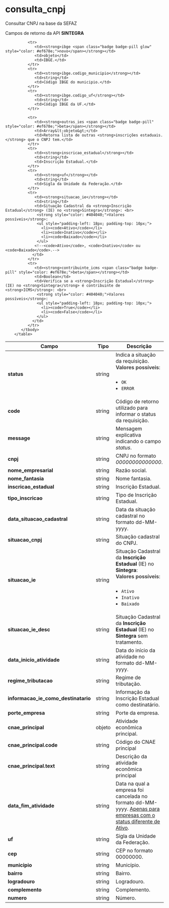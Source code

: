 # consulta_cnpj
Consultar CNPJ na base da SEFAZ

<div class="card-header">Campos de retorno da API <strong>SINTEGRA</strong></div>
<table class="table table-sm table-hover table-bordered table-striped">
           <thead>
              <tr>
                 <th>Campo</th>
                 <th>Tipo</th>
                 <th>Descrição</th>
              </tr>
           </thead>
           <tbody>
              <tr>
                <td><strong>status</strong></td>
                <td>string</td>
                <td>Indica a situação da requisição.<br>
                  <strong style="color: #404040;">Valores possíveis</strong>:
                  <ul style="padding-left: 18px; padding-top: 10px;">
                    <li><code>OK</code></li>
                    <li><code>ERROR</code></li>
                  </ul>
                </td>
              </tr>
              <tr>
                <td><strong>code</strong></td>
                <td>string</td>
                <td>Código de retorno utilizado para informar o status da requisição.</td>
              </tr>
              <tr>
                 <td><strong>message</strong></td>
                 <td>string</td>
                 <td>Mensagem explicativa indicando o campo <em>status</em>.</td>
              </tr>
              <tr>
                 <td><strong>cnpj</strong></td>
                 <td>string</td>
                 <td>CNPJ no formato <em>00000000000000</em>.</td>
              </tr>
              <tr>
                 <td><strong>nome_empresarial</strong></td>
                 <td>string</td>
                 <td>Razão social.</td>
              </tr>
              <tr>
                 <td><strong>nome_fantasia</strong></td>
                 <td>string</td>
                 <td>Nome fantasia.</td>
              </tr>
              <tr>
                 <td><strong>inscricao_estadual</strong></td>
                 <td>string</td>
                 <td>Inscrição Estadual.</td>
              </tr>
              <tr>
                 <td><strong>tipo_inscricao</strong></td>
                 <td>string</td>
                 <td>Tipo de Inscrição Estadual.</td>
              </tr>
              <tr>
                 <td><strong>data_situacao_cadastral</strong></td>
                 <td>string</td>
                 <td>Data da situação cadastral no formato dd-MM-yyyy.</td>
              </tr>
              <tr>
                 <td><strong>situacao_cnpj</strong></td>
                 <td>string</td>
                 <td>Situação cadastral do CNPJ.</td>
              </tr>
              <tr>
                 <td><strong>situacao_ie</strong></td>
                 <td>string</td>
                 <td>Situação Cadastral da <strong>Inscrição Estadual</strong> (IE) no <strong>Sintegra</strong>: <br> 
                  <strong style="color: #404040;">Valores possíveis</strong>:
                  <ul style="padding-left: 18px; padding-top: 10px;">
                    <li><code>Ativo</code></li>
                    <li><code>Inativo</code></li>
                    <li><code>Baixado</code></li>
                  </ul>
                 <!--<code>Ativo</code>, <code>Inativo</code> ou <code>Baixado</code>.-->
                </td>
              </tr>
              <tr>
                 <td><strong>situacao_ie_desc</strong></td>
                 <td>string</td>
                 <td>Situação Cadastral da <strong>Inscrição Estadual</strong> (IE) no <strong>Sintegra</strong> sem tratamento. <br> 
                </td>
              </tr>
              <tr>
                 <td><strong>data_inicio_atividade</strong></td>
                 <td>string</td>
                 <td>Data do início da atividade no formato dd-MM-yyyy.</td>
              </tr>
              <tr>
                 <td><strong>regime_tributacao</strong></td>
                 <td>string</td>
                 <td>Regime de tributação.</td>
              </tr>
              <tr>
                 <td><strong>informacao_ie_como_destinatario</strong></td>
                 <td>string</td>
                 <td>Informação da Inscrição Estadual como destinatário.</td>
              </tr>
              <tr>
                 <td><strong>porte_empresa</strong></td>
                 <td>string</td>
                 <td>Porte da empresa.</td>
              </tr>
              <tr>
                 <td><strong>cnae_principal</strong></td>
                 <td>objeto</td>
                 <td>Atividade econômica principal.</td>
              </tr>
              <tr>
                 <td><strong>cnae_principal.code</strong></td>
                 <td>string</td>
                 <td>Código do CNAE principal</td>
              </tr>
              <tr>
                 <td><strong>cnae_principal.text</strong></td>
                 <td>string</td>
                 <td>Descrição da atividade econômica principal</td>
              </tr>
              <tr>
                 <td><strong>data_fim_atividade</strong></td>
                 <td>string</td>
                 <td>Data na qual a empresa foi cancelada no formato dd-MM-yyyy. <ins>Apenas para empresas com o status diferente de Ativo</ins>.</td>
              </tr>
              <tr>
                 <td><strong>uf</strong></td>
                 <td>string</td>
                 <td>Sigla da Unidade da Federação.</td>
              </tr>
              <tr>
                 <td><strong>cep</strong></td>
                 <td>string</td>
                 <td>CEP no formato 00000000.</td>
              </tr>
              <tr>
                 <td><strong>municipio</strong></td>
                 <td>string</td>
                 <td>Município.</td>
              </tr>
              <tr>
                 <td><strong>bairro</strong></td>
                 <td>string</td>
                 <td>Bairro.</td>
              </tr>
              <tr>
                 <td><strong>logradouro</strong></td>
                 <td>string</td>
                 <td>Logradouro.</td>
              </tr>
              <tr>
                 <td><strong>complemento</strong></td>
                 <td>string</td>
                 <td>Complemento.</td>
              </tr>
              <tr>
                 <td><strong>numero</strong></td>
                 <td>string</td>
                 <td>Número.</td>
              </tr>
              
              <tr>
                 <td><strong>ibge <span class="badge badge-pill glow" style="color: #ef678e;">novo</span></strong></td>
                 <td>objeto</td>
                 <td>IBGE.</td>
              </tr>
              <tr>
                 <td><strong>ibge.codigo_municipio</strong></td>
                 <td>string</td>
                 <td>Código IBGE do municipio.</td>
              </tr>
              <tr>
                 <td><strong>ibge.codigo_uf</strong></td>
                 <td>string</td>
                 <td>Código IBGE da UF.</td>
              </tr>

              <tr>
                 <td><strong>outras_ies <span class="badge badge-pill" style="color: #ef678e;">beta</span></strong></td>
                 <td>Array&lt;objeto&gt;</td>
                 <td>Retorna lista de outras <strong>inscrições estaduais.</strong> que o CNPJ tem.</td>
              </tr>
              <tr>
                 <td><strong>inscricao_estadual</strong></td>
                 <td>string</td>
                 <td>Inscrição Estadual.</td>
              </tr>
              <tr>
                 <td><strong>uf</strong></td>
                 <td>string</td>
                 <td>Sigla da Unidade da Federação.</td>
              </tr>
              <tr>
                 <td><strong>situacao_ie</strong></td>
                 <td>string</td>
                 <td>Situação Cadastral da <strong>Inscrição Estadual</strong> (IE) no <strong>Sintegra</strong>: <br> 
                  <strong style="color: #404040;">Valores possíveis</strong>:
                  <ul style="padding-left: 18px; padding-top: 10px;">
                    <li><code>Ativo</code></li>
                    <li><code>Inativo</code></li>
                    <li><code>Baixado</code></li>
                  </ul>
                 <!--<code>Ativo</code>, <code>Inativo</code> ou <code>Baixado</code>.-->
                </td>
              </tr>
			  <tr>
                 <td><strong>contribuinte_icms <span class="badge badge-pill" style="color: #ef678e;">beta</span></strong></td>
                 <td>Boolean</td>
                 <td>Verifica se a <strong>Inscrição Estadual</strong> (IE) no <strong>Sintegra</strong> é contribuinte de <strong>ICMS</strong>: <br> 
                  <strong style="color: #404040;">Valores possíveis</strong>:
                  <ul style="padding-left: 18px; padding-top: 10px;">
                    <li><code>True</code></li>
                    <li><code>False</code></li>
                  </ul>
                </td>
              </tr>
           </tbody>
        </table>
